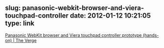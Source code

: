 slug: panasonic-webkit-browser-and-viera-touchpad-controller
date: 2012-01-12 10:21:05
type: link
---

[Panasonic WebKit browser and Viera touchpad controller prototype (hands-on) | The Verge](http://www.theverge.com/2012/1/11/2700106/panasonic-webkit-browser-viera-touchpad-controller-prototype-hands-on)
